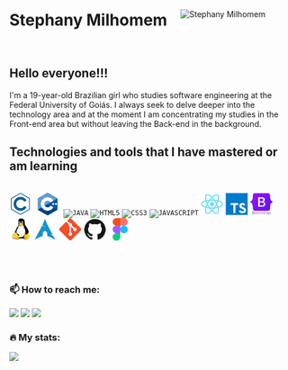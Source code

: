 

<div style="display: flex; justify-content: space-between; align-items: center;">
  <h1>Stephany Milhomem</h1>
  <img width="200px" src="https://github.com/user-attachments/assets/9913bea9-4e49-46bc-a127-3b4abf3a5517" alt="Stephany Milhomem">
</div>

</br>
<h2 align="left">Hello everyone!!!</h2>
I'm a 19-year-old Brazilian girl who studies software engineering at the Federal University of Goiás.
I always seek to delve deeper into the technology area and at the moment I am concentrating my studies in the Front-end area but without leaving the Back-end in the background.
</br>
<h2 align="left">Technologies and tools that I have mastered or am learning</h2>
</br>
<div>
<img width="40" src="https://github.com/devicons/devicon/blob/master/icons/c/c-line.svg" alt="C"/>&nbsp;
<img src="https://github.com/devicons/devicon/blob/master/icons/cplusplus/cplusplus-original.svg" title="CPP" alt="CPP" width="40" height="40"/>&nbsp;
<code><img width="40px" src="https://cdn.jsdelivr.net/gh/devicons/devicon/icons/java/java-original.svg" title = "JAVA"/></code>
<code><img width="40px" src="https://cdn.jsdelivr.net/gh/devicons/devicon/icons/html5/html5-original-wordmark.svg" title = "HTML5"/></code>
<code><img width="40px" src="https://cdn.jsdelivr.net/gh/devicons/devicon/icons/css3/css3-original-wordmark.svg" title = "CSS3"/></code>
<code><img width="40px" src="https://cdn.jsdelivr.net/gh/devicons/devicon/icons/javascript/javascript-original.svg" title = "JAVASCRIPT"/></code>
<code><img width="40px" src="https://github.com/devicons/devicon/blob/master/icons/react/react-original.svg" title = "REACT"/></code>
<code><img width="40px" src="https://github.com/devicons/devicon/blob/master/icons/typescript/typescript-original.svg" title = "TYPESCRIPT"/></code>
<code><img width="40px" src="https://github.com/devicons/devicon/blob/master/icons/bootstrap/bootstrap-original-wordmark.svg" title = "BOOTSTRAP"/></code>
<code><img width="40px" src="https://github.com/devicons/devicon/blob/master/icons/linux/linux-original.svg" title = "LINUX"/></code>
<code><img width="40px" src="https://github.com/devicons/devicon/blob/master/icons/archlinux/archlinux-original.svg" title = "ARCHLINUX"/></code>
<code><img width="40px" src="https://github.com/devicons/devicon/blob/master/icons/git/git-original.svg" title = "GIT"/></code>
<code><img width="40px" src="https://github.com/devicons/devicon/blob/master/icons/github/github-original.svg" title = "GITHUB"/></code>
<code><img width="40px" src="https://github.com/devicons/devicon/blob/master/icons/figma/figma-original.svg" title = "FIGMA"/></code>
</div>
</br>
</br>
</br>

### 📫 How to reach me:
<div>
<a href="https://www.instagram.com/milhomemstephany/" target="_blank"><img loading="lazy" src="https://img.shields.io/badge/-Instagram-%23E4405F?style=for-the-badge&logo=instagram&logoColor=white" target="_blank"></a>
<a href = "mailto:stephanymilhomem56@gmail.com"><img loading="lazy" src="https://img.shields.io/badge/Gmail-D14836?style=for-the-badge&logo=gmail&logoColor=white" target="_blank"></a>
<a href="https://www.linkedin.com/in/stephany-de-oliveira-sousa-milhomem-a32288246/" target="_blank"><img loading="lazy" src="https://img.shields.io/badge/-LinkedIn-%230077B5?style=for-the-badge&logo=linkedin&logoColor=white" target="_blank"></a>  
</div>

### 🔥 My stats:
<div>
<a href="https://github.com/StephanyMil">
<img loading="lazy" height="180em" src="https://github-readme-stats.vercel.app/api/top-langs/?username=StephanyMil&layout=compact&langs_count=7&theme=dracula"/>
</div>
